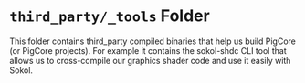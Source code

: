 # `third_party/_tools` Folder
This folder contains third_party compiled binaries that help us build PigCore (or PigCore projects). For example it contains the sokol-shdc CLI tool that allows us to cross-compile our graphics shader code and use it easily with Sokol.
